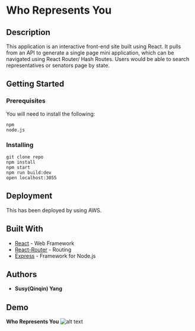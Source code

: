 # Who Represents You

## Description

This application is an interactive front-end site built using React. It pulls from an API to generate a single page mini application, which can be navigated using React Router/ Hash Routes. Users would be able to search representatives or senators page by state.

## Getting Started

### Prerequisites

You will need to install the following:

```
npm
node.js
```

### Installing

```
git clone repo
npm install
npm start
npm run build:dev
open localhost:3055
```

## Deployment

This has been deployed by using AWS.

## Built With

- [React](https://reactjs.org/docs/forms.html) - Web Framework
- [React-Router](https://reacttraining.com/react-router/) - Routing
- [Express](https://expressjs.com/) - Framework for Node.js

## Authors

- **Susy(Qinqin) Yang**

## Demo
**Who Represents You**
![alt text](http://g.recordit.co/xd8iPm8Erm.gif)
